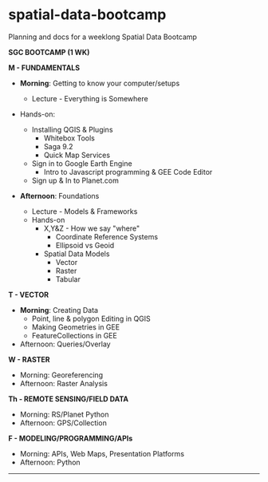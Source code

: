 # spatial-data-bootcamp

 Planning and docs for a weeklong Spatial Data Bootcamp

**SGC BOOTCAMP (1 WK)**

**M - FUNDAMENTALS**

- **Morning**: Getting to know your computer/setups  
  - Lecture - Everything is Somewhere
- Hands-on:
  - Installing QGIS & Plugins
    - Whitebox Tools
    - Saga 9.2
    - Quick Map Services
  - Sign in to Google Earth Engine
    - Intro to Javascript programming & GEE Code Editor
  - Sign up & In to Planet.com
  
- **Afternoon**: Foundations
  - Lecture - Models & Frameworks
  - Hands-on
    - X,Y&Z - How we say "where"
      - Coordinate Reference Systems
      - Ellipsoid vs Geoid
    - Spatial Data Models
      - Vector
      - Raster
      - Tabular

**T - VECTOR**

- **Morning**: Creating Data
  - Point, line & polygon Editing in QGIS
  - Making Geometries in GEE
  - FeatureCollections in GEE
- Afternoon: Queries/Overlay

**W - RASTER**

- Morning: Georeferencing
- Afternoon: Raster Analysis

**Th - REMOTE SENSING/FIELD DATA**

- Morning: RS/Planet Python
- Afternoon: GPS/Collection

**F - MODELING/PROGRAMMING/APIs**

- Morning: APIs, Web Maps, Presentation Platforms
- Afternoon: Python

---

